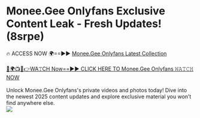 # Monee.Gee Onlyfans Exclusive Content Leak - Fresh Updates! (8srpe)

🔥 ACCESS NOW 🌍==►► <a href="https://tinyurl.com/kvy9nzfs" rel="nofollow">Monee.Gee Onlyfans Latest Collection</a>
<br><br>
[🔴🌍📺📱👉WA𝚃CH Now==►► CLICK HERE TO Monee.Gee Onlyfans 𝚆𝙰𝚃𝙲𝙷 NOW](https://tinyurl.com/kvy9nzfs)
<br><br>
Unlock Monee.Gee Onlyfans's private videos and photos today! Dive into the newest 2025 content updates and explore exclusive material you won’t find anywhere else.
<br>
<a href="https://tinyurl.com/kvy9nzfs" rel="nofollow" data-target="animated-image.originalLink"><img src="https://camo.githubusercontent.com/8a4f000d20f83aca3bf7ec5f350d767afa0574a8a352519fd8cfa583a6f93a33/68747470733a2f2f692e696d6775722e636f6d2f644a486b345a712e676966" data-canonical-src="https://i.imgur.com/dJHk4Zq.gif" style="max-width: 100%; display: inline-block;" data-target="animated-image.originalImage"></a>
<br>

